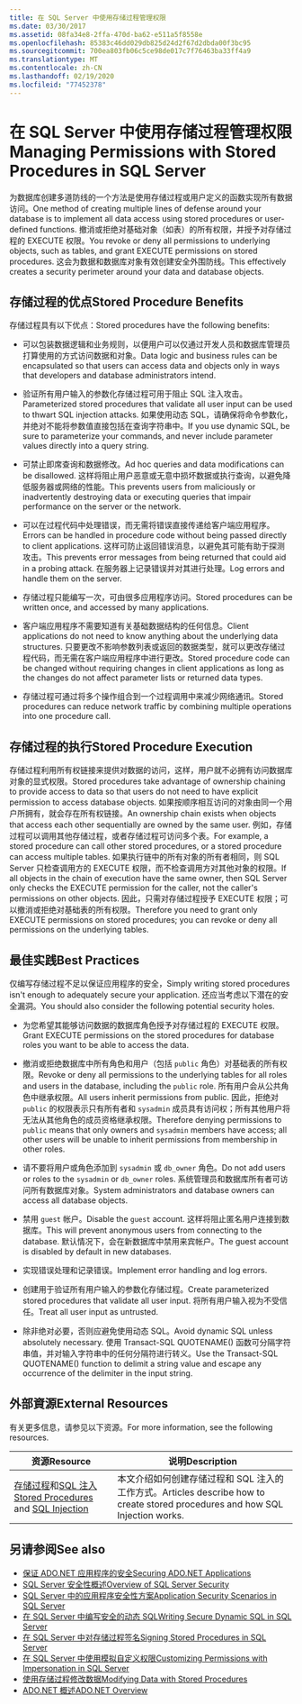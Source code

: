 ```yaml
---
title: 在 SQL Server 中使用存储过程管理权限
ms.date: 03/30/2017
ms.assetid: 08fa34e8-2ffa-470d-ba62-e511a5f8558e
ms.openlocfilehash: 85383c46dd029db825d24d2f67d2dbda00f3bc95
ms.sourcegitcommit: 700ea803fb06c5ce98de017c7f76463ba33ff4a9
ms.translationtype: MT
ms.contentlocale: zh-CN
ms.lasthandoff: 02/19/2020
ms.locfileid: "77452378"
---
```

# <a name="managing-permissions-with-stored-procedures-in-sql-server"></a><span data-ttu-id="e680b-102">在 SQL Server 中使用存储过程管理权限</span><span class="sxs-lookup"><span data-stu-id="e680b-102">Managing Permissions with Stored Procedures in SQL Server</span></span>
<span data-ttu-id="e680b-103">为数据库创建多道防线的一个方法是使用存储过程或用户定义的函数实现所有数据访问。</span><span class="sxs-lookup"><span data-stu-id="e680b-103">One method of creating multiple lines of defense around your database is to implement all data access using stored procedures or user-defined functions.</span></span> <span data-ttu-id="e680b-104">撤消或拒绝对基础对象（如表）的所有权限，并授予对存储过程的 EXECUTE 权限。</span><span class="sxs-lookup"><span data-stu-id="e680b-104">You revoke or deny all permissions to underlying objects, such as tables, and grant EXECUTE permissions on stored procedures.</span></span> <span data-ttu-id="e680b-105">这会为数据和数据库对象有效创建安全外围防线。</span><span class="sxs-lookup"><span data-stu-id="e680b-105">This effectively creates a security perimeter around your data and database objects.</span></span>  
  
## <a name="stored-procedure-benefits"></a><span data-ttu-id="e680b-106">存储过程的优点</span><span class="sxs-lookup"><span data-stu-id="e680b-106">Stored Procedure Benefits</span></span>  
 <span data-ttu-id="e680b-107">存储过程具有以下优点：</span><span class="sxs-lookup"><span data-stu-id="e680b-107">Stored procedures have the following benefits:</span></span>  
  
- <span data-ttu-id="e680b-108">可以包装数据逻辑和业务规则，以便用户可以仅通过开发人员和数据库管理员打算使用的方式访问数据和对象。</span><span class="sxs-lookup"><span data-stu-id="e680b-108">Data logic and business rules can be encapsulated so that users can access data and objects only in ways that developers and database administrators intend.</span></span>  
  
- <span data-ttu-id="e680b-109">验证所有用户输入的参数化存储过程可用于阻止 SQL 注入攻击。</span><span class="sxs-lookup"><span data-stu-id="e680b-109">Parameterized stored procedures that validate all user input can be used to thwart SQL injection attacks.</span></span> <span data-ttu-id="e680b-110">如果使用动态 SQL，请确保将命令参数化，并绝对不能将参数值直接包括在查询字符串中。</span><span class="sxs-lookup"><span data-stu-id="e680b-110">If you use dynamic SQL, be sure to parameterize your commands, and never include parameter values directly into a query string.</span></span>  
  
- <span data-ttu-id="e680b-111">可禁止即席查询和数据修改。</span><span class="sxs-lookup"><span data-stu-id="e680b-111">Ad hoc queries and data modifications can be disallowed.</span></span> <span data-ttu-id="e680b-112">这样将阻止用户恶意或无意中损坏数据或执行查询，以避免降低服务器或网络的性能。</span><span class="sxs-lookup"><span data-stu-id="e680b-112">This prevents users from maliciously or inadvertently destroying data or executing queries that impair performance on the server or the network.</span></span>  
  
- <span data-ttu-id="e680b-113">可以在过程代码中处理错误，而无需将错误直接传递给客户端应用程序。</span><span class="sxs-lookup"><span data-stu-id="e680b-113">Errors can be handled in procedure code without being passed directly to client applications.</span></span> <span data-ttu-id="e680b-114">这样可防止返回错误消息，以避免其可能有助于探测攻击。</span><span class="sxs-lookup"><span data-stu-id="e680b-114">This prevents error messages from being returned that could aid in a probing attack.</span></span> <span data-ttu-id="e680b-115">在服务器上记录错误并对其进行处理。</span><span class="sxs-lookup"><span data-stu-id="e680b-115">Log errors and handle them on the server.</span></span>  
  
- <span data-ttu-id="e680b-116">存储过程只能编写一次，可由很多应用程序访问。</span><span class="sxs-lookup"><span data-stu-id="e680b-116">Stored procedures can be written once, and accessed by many applications.</span></span>  
  
- <span data-ttu-id="e680b-117">客户端应用程序不需要知道有关基础数据结构的任何信息。</span><span class="sxs-lookup"><span data-stu-id="e680b-117">Client applications do not need to know anything about the underlying data structures.</span></span> <span data-ttu-id="e680b-118">只要更改不影响参数列表或返回的数据类型，就可以更改存储过程代码，而无需在客户端应用程序中进行更改。</span><span class="sxs-lookup"><span data-stu-id="e680b-118">Stored procedure code can be changed without requiring changes in client applications as long as the changes do not affect parameter lists or returned data types.</span></span>  
  
- <span data-ttu-id="e680b-119">存储过程可通过将多个操作组合到一个过程调用中来减少网络通讯。</span><span class="sxs-lookup"><span data-stu-id="e680b-119">Stored procedures can reduce network traffic by combining multiple operations into one procedure call.</span></span>  
  
## <a name="stored-procedure-execution"></a><span data-ttu-id="e680b-120">存储过程的执行</span><span class="sxs-lookup"><span data-stu-id="e680b-120">Stored Procedure Execution</span></span>  
 <span data-ttu-id="e680b-121">存储过程利用所有权链接来提供对数据的访问，这样，用户就不必拥有访问数据库对象的显式权限。</span><span class="sxs-lookup"><span data-stu-id="e680b-121">Stored procedures take advantage of ownership chaining to provide access to data so that users do not need to have explicit permission to access database objects.</span></span> <span data-ttu-id="e680b-122">如果按顺序相互访问的对象由同一个用户所拥有，就会存在所有权链接。</span><span class="sxs-lookup"><span data-stu-id="e680b-122">An ownership chain exists when objects that access each other sequentially are owned by the same user.</span></span> <span data-ttu-id="e680b-123">例如，存储过程可以调用其他存储过程，或者存储过程可访问多个表。</span><span class="sxs-lookup"><span data-stu-id="e680b-123">For example, a stored procedure can call other stored procedures, or a stored procedure can access multiple tables.</span></span> <span data-ttu-id="e680b-124">如果执行链中的所有对象的所有者相同，则 SQL Server 只检查调用方的 EXECUTE 权限，而不检查调用方对其他对象的权限。</span><span class="sxs-lookup"><span data-stu-id="e680b-124">If all objects in the chain of execution have the same owner, then SQL Server only checks the EXECUTE permission for the caller, not the caller's permissions on other objects.</span></span> <span data-ttu-id="e680b-125">因此，只需对存储过程授予 EXECUTE 权限；可以撤消或拒绝对基础表的所有权限。</span><span class="sxs-lookup"><span data-stu-id="e680b-125">Therefore you need to grant only EXECUTE permissions on stored procedures; you can revoke or deny all permissions on the underlying tables.</span></span>  
  
## <a name="best-practices"></a><span data-ttu-id="e680b-126">最佳实践</span><span class="sxs-lookup"><span data-stu-id="e680b-126">Best Practices</span></span>  
 <span data-ttu-id="e680b-127">仅编写存储过程不足以保证应用程序的安全，</span><span class="sxs-lookup"><span data-stu-id="e680b-127">Simply writing stored procedures isn't enough to adequately secure your application.</span></span> <span data-ttu-id="e680b-128">还应当考虑以下潜在的安全漏洞。</span><span class="sxs-lookup"><span data-stu-id="e680b-128">You should also consider the following potential security holes.</span></span>  
  
- <span data-ttu-id="e680b-129">为您希望其能够访问数据的数据库角色授予对存储过程的 EXECUTE 权限。</span><span class="sxs-lookup"><span data-stu-id="e680b-129">Grant EXECUTE permissions on the stored procedures for database roles you want to be able to access the data.</span></span>  
  
- <span data-ttu-id="e680b-130">撤消或拒绝数据库中所有角色和用户（包括 `public` 角色）对基础表的所有权限。</span><span class="sxs-lookup"><span data-stu-id="e680b-130">Revoke or deny all permissions to the underlying tables for all roles and users in the database, including the `public` role.</span></span> <span data-ttu-id="e680b-131">所有用户会从公共角色中继承权限。</span><span class="sxs-lookup"><span data-stu-id="e680b-131">All users inherit permissions from public.</span></span> <span data-ttu-id="e680b-132">因此，拒绝对 `public` 的权限表示只有所有者和 `sysadmin` 成员具有访问权；所有其他用户将无法从其他角色的成员资格继承权限。</span><span class="sxs-lookup"><span data-stu-id="e680b-132">Therefore denying permissions to `public` means that only owners and `sysadmin` members have access; all other users will be unable to inherit permissions from membership in other roles.</span></span>  
  
- <span data-ttu-id="e680b-133">请不要将用户或角色添加到 `sysadmin` 或 `db_owner` 角色。</span><span class="sxs-lookup"><span data-stu-id="e680b-133">Do not add users or roles to the `sysadmin` or `db_owner` roles.</span></span> <span data-ttu-id="e680b-134">系统管理员和数据库所有者可访问所有数据库对象。</span><span class="sxs-lookup"><span data-stu-id="e680b-134">System administrators and database owners can access all database objects.</span></span>  
  
- <span data-ttu-id="e680b-135">禁用 `guest` 帐户。</span><span class="sxs-lookup"><span data-stu-id="e680b-135">Disable the `guest` account.</span></span> <span data-ttu-id="e680b-136">这样将阻止匿名用户连接到数据库。</span><span class="sxs-lookup"><span data-stu-id="e680b-136">This will prevent anonymous users from connecting to the database.</span></span> <span data-ttu-id="e680b-137">默认情况下，会在新数据库中禁用来宾帐户。</span><span class="sxs-lookup"><span data-stu-id="e680b-137">The guest account is disabled by default in new databases.</span></span>  
  
- <span data-ttu-id="e680b-138">实现错误处理和记录错误。</span><span class="sxs-lookup"><span data-stu-id="e680b-138">Implement error handling and log errors.</span></span>  
  
- <span data-ttu-id="e680b-139">创建用于验证所有用户输入的参数化存储过程。</span><span class="sxs-lookup"><span data-stu-id="e680b-139">Create parameterized stored procedures that validate all user input.</span></span> <span data-ttu-id="e680b-140">将所有用户输入视为不受信任。</span><span class="sxs-lookup"><span data-stu-id="e680b-140">Treat all user input as untrusted.</span></span>  
  
- <span data-ttu-id="e680b-141">除非绝对必要，否则应避免使用动态 SQL。</span><span class="sxs-lookup"><span data-stu-id="e680b-141">Avoid dynamic SQL unless absolutely necessary.</span></span> <span data-ttu-id="e680b-142">使用 Transact-SQL QUOTENAME() 函数可分隔字符串值，并对输入字符串中的任何分隔符进行转义。</span><span class="sxs-lookup"><span data-stu-id="e680b-142">Use the Transact-SQL QUOTENAME() function to delimit a string value and escape any occurrence of the delimiter in the input string.</span></span>  
  
## <a name="external-resources"></a><span data-ttu-id="e680b-143">外部資源</span><span class="sxs-lookup"><span data-stu-id="e680b-143">External Resources</span></span>  
 <span data-ttu-id="e680b-144">有关更多信息，请参见以下资源。</span><span class="sxs-lookup"><span data-stu-id="e680b-144">For more information, see the following resources.</span></span>  
  
|<span data-ttu-id="e680b-145">资源</span><span class="sxs-lookup"><span data-stu-id="e680b-145">Resource</span></span>|<span data-ttu-id="e680b-146">说明</span><span class="sxs-lookup"><span data-stu-id="e680b-146">Description</span></span>|  
|--------------|-----------------|  
|<span data-ttu-id="e680b-147">[存储过程](/sql/relational-databases/stored-procedures/stored-procedures-database-engine)和[SQL 注入](/sql/relational-databases/security/sql-injection)</span><span class="sxs-lookup"><span data-stu-id="e680b-147">[Stored Procedures](/sql/relational-databases/stored-procedures/stored-procedures-database-engine) and [SQL Injection](/sql/relational-databases/security/sql-injection)</span></span>|<span data-ttu-id="e680b-148">本文介绍如何创建存储过程和 SQL 注入的工作方式。</span><span class="sxs-lookup"><span data-stu-id="e680b-148">Articles describe how to create stored procedures and how SQL Injection works.</span></span>|  
  
## <a name="see-also"></a><span data-ttu-id="e680b-149">另请参阅</span><span class="sxs-lookup"><span data-stu-id="e680b-149">See also</span></span>

- [<span data-ttu-id="e680b-150">保证 ADO.NET 应用程序的安全</span><span class="sxs-lookup"><span data-stu-id="e680b-150">Securing ADO.NET Applications</span></span>](../securing-ado-net-applications.md)
- [<span data-ttu-id="e680b-151">SQL Server 安全性概述</span><span class="sxs-lookup"><span data-stu-id="e680b-151">Overview of SQL Server Security</span></span>](overview-of-sql-server-security.md)
- [<span data-ttu-id="e680b-152">SQL Server 中的应用程序安全性方案</span><span class="sxs-lookup"><span data-stu-id="e680b-152">Application Security Scenarios in SQL Server</span></span>](application-security-scenarios-in-sql-server.md)
- [<span data-ttu-id="e680b-153">在 SQL Server 中编写安全的动态 SQL</span><span class="sxs-lookup"><span data-stu-id="e680b-153">Writing Secure Dynamic SQL in SQL Server</span></span>](writing-secure-dynamic-sql-in-sql-server.md)
- [<span data-ttu-id="e680b-154">在 SQL Server 中对存储过程签名</span><span class="sxs-lookup"><span data-stu-id="e680b-154">Signing Stored Procedures in SQL Server</span></span>](signing-stored-procedures-in-sql-server.md)
- [<span data-ttu-id="e680b-155">在 SQL Server 中使用模拟自定义权限</span><span class="sxs-lookup"><span data-stu-id="e680b-155">Customizing Permissions with Impersonation in SQL Server</span></span>](customizing-permissions-with-impersonation-in-sql-server.md)
- [<span data-ttu-id="e680b-156">使用存储过程修改数据</span><span class="sxs-lookup"><span data-stu-id="e680b-156">Modifying Data with Stored Procedures</span></span>](../modifying-data-with-stored-procedures.md)
- [<span data-ttu-id="e680b-157">ADO.NET 概述</span><span class="sxs-lookup"><span data-stu-id="e680b-157">ADO.NET Overview</span></span>](../ado-net-overview.md)
